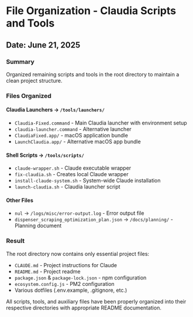 # File Organization - Claudia Scripts and Tools

## Date: June 21, 2025

### Summary
Organized remaining scripts and tools in the root directory to maintain a clean project structure.

### Files Organized

#### Claudia Launchers → `/tools/launchers/`
- `Claudia-Fixed.command` - Main Claudia launcher with environment setup
- `claudia-launcher.command` - Alternative launcher
- `ClaudiaFixed.app/` - macOS application bundle
- `LaunchClaudia.app/` - Alternative macOS app bundle

#### Shell Scripts → `/tools/scripts/`
- `claude-wrapper.sh` - Claude executable wrapper
- `fix-claudia.sh` - Creates local Claude wrapper
- `install-claude-system.sh` - System-wide Claude installation
- `launch-claudia.sh` - Claudia launcher script

#### Other Files
- `nul` → `/logs/misc/error-output.log` - Error output file
- `dispenser_scraping_optimization_plan.json` → `/docs/planning/` - Planning document

### Result
The root directory now contains only essential project files:
- `CLAUDE.md` - Project instructions for Claude
- `README.md` - Project readme
- `package.json` & `package-lock.json` - npm configuration
- `ecosystem.config.js` - PM2 configuration
- Various dotfiles (.env.example, .gitignore, etc.)

All scripts, tools, and auxiliary files have been properly organized into their respective directories with appropriate README documentation.